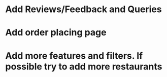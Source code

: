 # Add Reviews/Feedback and Queries

# Add order placing page

# Add more features and filters. If possible try to add more restaurants


# 